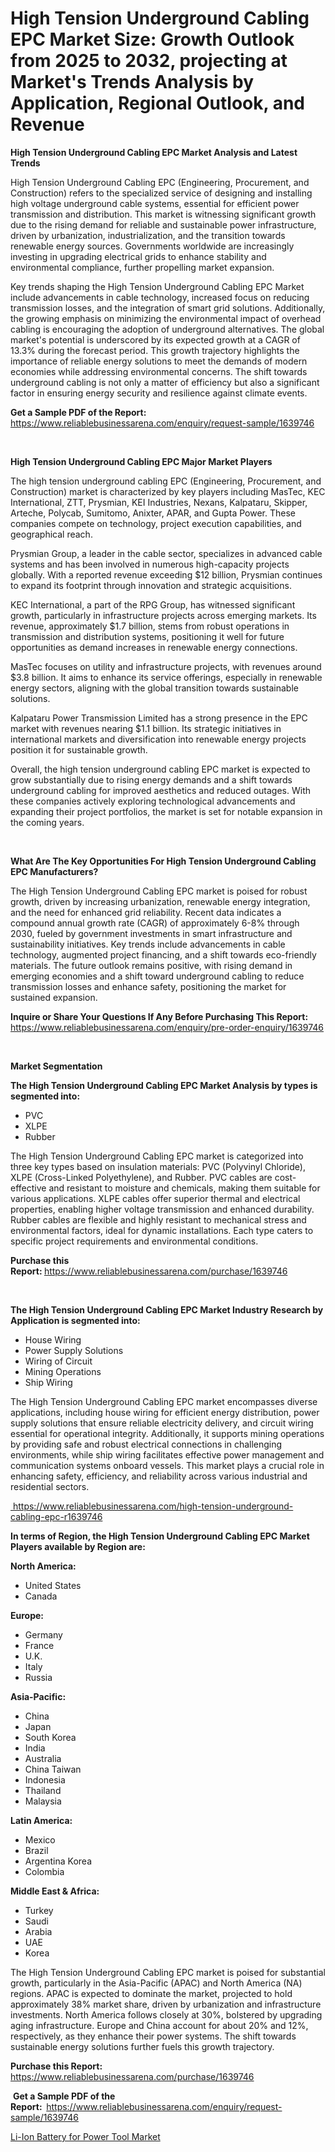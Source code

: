 <p><h1>High Tension Underground Cabling EPC Market Size: Growth Outlook from 2025 to 2032, projecting at Market's Trends Analysis by Application, Regional Outlook, and Revenue</h1></p><p><strong>High Tension Underground Cabling EPC Market Analysis and Latest Trends</strong></p>
<p><p>High Tension Underground Cabling EPC (Engineering, Procurement, and Construction) refers to the specialized service of designing and installing high voltage underground cable systems, essential for efficient power transmission and distribution. This market is witnessing significant growth due to the rising demand for reliable and sustainable power infrastructure, driven by urbanization, industrialization, and the transition towards renewable energy sources. Governments worldwide are increasingly investing in upgrading electrical grids to enhance stability and environmental compliance, further propelling market expansion.</p><p>Key trends shaping the High Tension Underground Cabling EPC Market include advancements in cable technology, increased focus on reducing transmission losses, and the integration of smart grid solutions. Additionally, the growing emphasis on minimizing the environmental impact of overhead cabling is encouraging the adoption of underground alternatives. The global market's potential is underscored by its expected growth at a CAGR of 13.3% during the forecast period. This growth trajectory highlights the importance of reliable energy solutions to meet the demands of modern economies while addressing environmental concerns. The shift towards underground cabling is not only a matter of efficiency but also a significant factor in ensuring energy security and resilience against climate events.</p></p>
<p><strong>Get a Sample PDF of the Report:&nbsp;</strong> <a href="https://www.reliablebusinessarena.com/enquiry/request-sample/1639746?utm_campaign=2514&utm_medium=2&utm_source=Github&utm_content=ia&utm_term=07042025&utm_id=high-tension-underground-cabling-epc">https://www.reliablebusinessarena.com/enquiry/request-sample/1639746</a></p>
<p>&nbsp;</p>
<p><strong>High Tension Underground Cabling EPC Major Market Players</strong></p>
<p><p>The high tension underground cabling EPC (Engineering, Procurement, and Construction) market is characterized by key players including MasTec, KEC International, ZTT, Prysmian, KEI Industries, Nexans, Kalpataru, Skipper, Arteche, Polycab, Sumitomo, Anixter, APAR, and Gupta Power. These companies compete on technology, project execution capabilities, and geographical reach.</p><p>Prysmian Group, a leader in the cable sector, specializes in advanced cable systems and has been involved in numerous high-capacity projects globally. With a reported revenue exceeding $12 billion, Prysmian continues to expand its footprint through innovation and strategic acquisitions.</p><p>KEC International, a part of the RPG Group, has witnessed significant growth, particularly in infrastructure projects across emerging markets. Its revenue, approximately $1.7 billion, stems from robust operations in transmission and distribution systems, positioning it well for future opportunities as demand increases in renewable energy connections.</p><p>MasTec focuses on utility and infrastructure projects, with revenues around $3.8 billion. It aims to enhance its service offerings, especially in renewable energy sectors, aligning with the global transition towards sustainable solutions.</p><p>Kalpataru Power Transmission Limited has a strong presence in the EPC market with revenues nearing $1.1 billion. Its strategic initiatives in international markets and diversification into renewable energy projects position it for sustainable growth.</p><p>Overall, the high tension underground cabling EPC market is expected to grow substantially due to rising energy demands and a shift towards underground cabling for improved aesthetics and reduced outages. With these companies actively exploring technological advancements and expanding their project portfolios, the market is set for notable expansion in the coming years.</p></p>
<p>&nbsp;</p>
<p><strong>What Are The Key Opportunities For High Tension Underground Cabling EPC Manufacturers?</strong></p>
<p><p>The High Tension Underground Cabling EPC market is poised for robust growth, driven by increasing urbanization, renewable energy integration, and the need for enhanced grid reliability. Recent data indicates a compound annual growth rate (CAGR) of approximately 6-8% through 2030, fueled by government investments in smart infrastructure and sustainability initiatives. Key trends include advancements in cable technology, augmented project financing, and a shift towards eco-friendly materials. The future outlook remains positive, with rising demand in emerging economies and a shift toward underground cabling to reduce transmission losses and enhance safety, positioning the market for sustained expansion.</p></p>
<p><strong>Inquire or Share Your Questions If Any Before Purchasing This Report:</strong> <a href="https://www.reliablebusinessarena.com/enquiry/pre-order-enquiry/1639746?utm_campaign=2514&utm_medium=2&utm_source=Github&utm_content=ia&utm_term=07042025&utm_id=high-tension-underground-cabling-epc">https://www.reliablebusinessarena.com/enquiry/pre-order-enquiry/1639746</a></p>
<p>&nbsp;</p>
<p><strong>Market Segmentation</strong></p>
<p><strong>The High Tension Underground Cabling EPC Market Analysis by types is segmented into:</strong></p>
<p><ul><li>PVC</li><li>XLPE</li><li>Rubber</li></ul></p>
<p><p>The High Tension Underground Cabling EPC market is categorized into three key types based on insulation materials: PVC (Polyvinyl Chloride), XLPE (Cross-Linked Polyethylene), and Rubber. PVC cables are cost-effective and resistant to moisture and chemicals, making them suitable for various applications. XLPE cables offer superior thermal and electrical properties, enabling higher voltage transmission and enhanced durability. Rubber cables are flexible and highly resistant to mechanical stress and environmental factors, ideal for dynamic installations. Each type caters to specific project requirements and environmental conditions.</p></p>
<p><strong>Purchase this Report:&nbsp;</strong><a href="https://www.reliablebusinessarena.com/purchase/1639746?utm_campaign=2514&utm_medium=2&utm_source=Github&utm_content=ia&utm_term=07042025&utm_id=high-tension-underground-cabling-epc">https://www.reliablebusinessarena.com/purchase/1639746</a></p>
<p>&nbsp;</p>
<p><strong>The High Tension Underground Cabling EPC Market Industry Research by Application is segmented into:</strong></p>
<p><ul><li>House Wiring</li><li>Power Supply Solutions</li><li>Wiring of Circuit</li><li>Mining Operations</li><li>Ship Wiring</li></ul></p>
<p><p>The High Tension Underground Cabling EPC market encompasses diverse applications, including house wiring for efficient energy distribution, power supply solutions that ensure reliable electricity delivery, and circuit wiring essential for operational integrity. Additionally, it supports mining operations by providing safe and robust electrical connections in challenging environments, while ship wiring facilitates effective power management and communication systems onboard vessels. This market plays a crucial role in enhancing safety, efficiency, and reliability across various industrial and residential sectors.</p></p>
<p><a href="https://www.reliablebusinessarena.com/high-tension-underground-cabling-epc-r1639746?utm_campaign=2514&utm_medium=2&utm_source=Github&utm_content=ia&utm_term=07042025&utm_id=high-tension-underground-cabling-epc">&nbsp;https://www.reliablebusinessarena.com/high-tension-underground-cabling-epc-r1639746</a></p>
<p><strong>In terms of Region, the High Tension Underground Cabling EPC Market Players available by Region are:</strong></p>
<p>
    <p> <strong> North America: </strong>
        <ul>
            <li>United States</li>
            <li>Canada</li>
        </ul>
        </p> 
    <p> <strong> Europe: </strong>
        <ul>
            <li>Germany</li>
            <li>France</li>
            <li>U.K.</li>
            <li>Italy</li>
            <li>Russia</li>
        </ul>
        </p> 
    <p> <strong> Asia-Pacific: </strong>
        <ul>
            <li>China</li>
            <li>Japan</li>
            <li>South Korea</li>
            <li>India</li>
            <li>Australia</li>
            <li>China Taiwan</li>
            <li>Indonesia</li>
            <li>Thailand</li>
            <li>Malaysia</li>
        </ul>
        </p> 
    <p> <strong> Latin America: </strong>
        <ul>
            <li>Mexico</li>
            <li>Brazil</li>
            <li>Argentina Korea</li>
            <li>Colombia</li>
        </ul>
        </p> 
    <p> <strong> Middle East & Africa: </strong>
        <ul>
            <li>Turkey</li>
            <li>Saudi</li>
            <li>Arabia</li>
            <li>UAE</li>
            <li>Korea</li>
        </ul>
    </p>
    </p>
<p><p>The High Tension Underground Cabling EPC market is poised for substantial growth, particularly in the Asia-Pacific (APAC) and North America (NA) regions. APAC is expected to dominate the market, projected to hold approximately 38% market share, driven by urbanization and infrastructure investments. North America follows closely at 30%, bolstered by upgrading aging infrastructure. Europe and China account for about 20% and 12%, respectively, as they enhance their power systems. The shift towards sustainable energy solutions further fuels this growth trajectory.</p></p>
<p><strong>Purchase this Report: </strong><a href="https://www.reliablebusinessarena.com/purchase/1639746?utm_campaign=2514&utm_medium=2&utm_source=Github&utm_content=ia&utm_term=07042025&utm_id=high-tension-underground-cabling-epc">https://www.reliablebusinessarena.com/purchase/1639746</a></p>
<p>&nbsp;<strong>Get a Sample PDF of the Report:&nbsp;&nbsp;</strong><a href="https://www.reliablebusinessarena.com/enquiry/request-sample/1639746?utm_campaign=2514&utm_medium=2&utm_source=Github&utm_content=ia&utm_term=07042025&utm_id=high-tension-underground-cabling-epc">https://www.reliablebusinessarena.com/enquiry/request-sample/1639746</a></p>
<p><strong></strong></p>
<p><p><a href="https://github.com/manesros8/Market-Research-Report-List-1/blob/main/li-ion-battery-for-power-tool-market.md?utm_campaign=2514&utm_medium=2&utm_source=Github&utm_content=ia&utm_term=07042025&utm_id=high-tension-underground-cabling-epc">Li-Ion Battery for Power Tool Market</a></p></p>